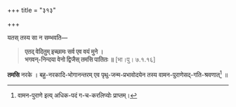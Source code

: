 +++
title = "३१३"

+++

यतस् तस्य सा न सम्भवति—


> **एतद् वेदितुम् इच्छामः सर्व एव वयं मुने ।**  
> **भगवन्-निन्दया वेनो द्विजैस् तमसि पातितः ॥** [भा।पु। ७.१.१६]

**तमसि** नरके । बहु-नरकादि-भोगानन्तरम् एव पृथु-जन्म-प्रभावोदयेन तस्य वामन-पुराणेसद्-गति-श्रवणात्[^३०२] ॥

[^३०२]:
    वामन-पुराणे इत्य् अधिक-पदं ग-च-करलिप्योः प्राप्तम्।

